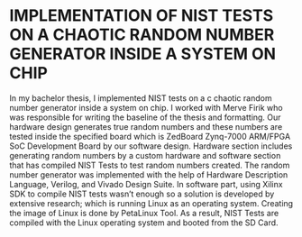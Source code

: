 # IMPLEMENTATION OF NIST TESTS ON A CHAOTIC RANDOM NUMBER GENERATOR INSIDE A SYSTEM ON CHIP

In my bachelor thesis, I implemented NIST tests on a c chaotic random number generator inside a system on chip. I worked with Merve Firik who was responsible for writing the baseline of the thesis and formatting. Our hardware design generates true random numbers and these numbers are tested inside the specified board which is ZedBoard Zynq-7000 ARM/FPGA SoC Development Board by our software design. Hardware section includes generating random numbers by a custom hardware and software section that has compiled NIST Tests to test random numbers created. The random number generator was implemented with the help of Hardware Description Language, Verilog, and Vivado Design Suite. In software part, using Xilinx SDK to compile NIST tests wasn’t enough so a solution is developed by extensive research; which is running Linux as an operating system. Creating the image of Linux is done by PetaLinux Tool. As a result, NIST Tests are compiled with the Linux operating system and booted from the SD Card. 
